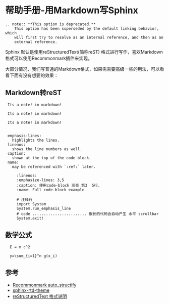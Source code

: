 # 帮助手册-用Markdown写Sphinx

```eval_rst
.. note:: **This option is deprecated.**
    This option has been superseded by the default linking behavior, which
    will first try to resolve as an internal reference, and then as an
    external reference.
```

Sphinx 默认是使用reStructuredText(简称reST) 格式进行写作，喜欢Markdown格式可以使用Recommonmark插件来实现。

大部分情况，我们写普通的Markdown格式，如果需需要高级一些的用法，可以看看下面有没有想要的效果：

## Markdown转reST

 ```important::
  Its a note! in markdown!
 ```

 ``` note::
  Its a note! in markdown!
 ```

 ``` warning::
  Its a note! in markdown!
 ```


``` sidebar:: 侧边栏用法

 emphasis-lines:
   highlights the lines.
 linenos:
   shows the line numbers as well.
 caption:
   shown at the top of the code block.
 name:
   may be referenced with `:ref:` later.
```

``` code-block::
     :linenos:
     :emphasize-lines: 3,5
     :caption: 使用code-block 高亮 第3  5行.
     :name: Full code-block example

     # 注释行
     import System
     System.run_emphasis_line
     # code ........................ 很长的代码会自动产生 水平 scrollbar
     System.exit!
```

## 数学公式
``` math::
  E = m c^2

  y=\sum_{i=1}^n g(x_i)
```


## 参考

* [Recommonmark auto_structify ](https://recommonmark.readthedocs.io/en/latest/auto_structify.html)
* [sphinx-rtd-theme](https://sphinx-rtd-theme.readthedocs.io/en/latest/index.html)
* [reStructuredText 格式说明](http://docutils.sourceforge.net/docs/user/rst/quickref.html)